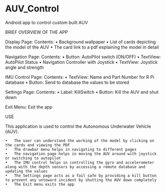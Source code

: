 # AUV_Control
Android app to control custom built AUV

BRIEF OVERVIEW OF THE APP

Display Page:
Contents:
	•	Background wallpaper
	•	List of cards depicting the model of the AUV
	•	The card link to a pdf explaining the model in detail

Navigation Page:
Contents:
	•	Button: AutoPilot switch (ON/OFF)
	•	TextView: AutoPilot Status
	•	Navigation Controller with Joystick
	•	TextView: Joystick angle and strength

IMU Control Page:
Contents:
	•	TextView: Name and Part Number for R Pi database
	•	Button: Send to database the values to be stored

Settings Page:
Contents:
	•	Label: KillSwitch
	•	Button: Kill the AUV and shut down

Exit Menu:
Exit the app


USE

This application is used to control the Autonomous Underwater Vehicle (AUV). 

	•	The user can understand the working of the model by clicking on the cards and viewing the PDF
	•	The drawbar menu helps in navigating to different pages
	•	The navigation page helps in moving the AUV around with joystick or switching to autopilot
	•	The IMU control helps in controlling the gyro and accelerometer along with the depth sensors by accessing a remote database and updating the values
	•	The Settings page acts as a fail safe by providing a kill button to prevent any untoward incident by shutting the AUV down completely
	•	The Exit menu exits the app
